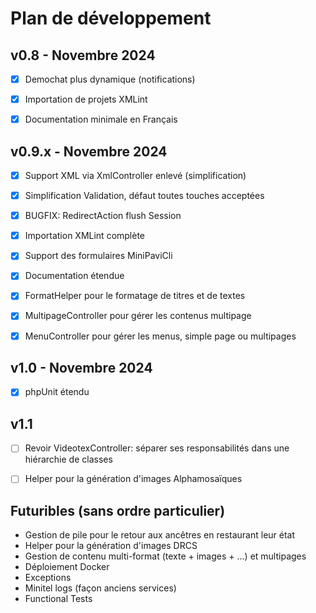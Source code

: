 # Plan de développement

## v0.8 - Novembre 2024
- [x] Demochat plus dynamique (notifications)
- [x] Importation de projets XMLint
- [x] Documentation minimale en Français


## v0.9.x - Novembre 2024
- [X] Support XML via XmlController enlevé (simplification)
- [X] Simplification Validation, défaut toutes touches acceptées
- [X] BUGFIX: RedirectAction flush Session
- [X] Importation XMLint complète
- [X] Support des formulaires MiniPaviCli
- [X] Documentation étendue
- [X] FormatHelper pour le formatage de titres et de textes
- [X] MultipageController pour gérer les contenus multipage
- [X] MenuController pour gérer les menus, simple page ou multipages


## v1.0 - Novembre 2024
- [X] phpUnit étendu


## v1.1
- [ ] Revoir VideotexController: séparer ses responsabilités dans une hiérarchie de classes
- [ ] Helper pour la génération d'images Alphamosaïques


## Futuribles (sans ordre particulier)
- Gestion de pile pour le retour aux ancêtres en restaurant leur état
- Helper pour la génération d'images DRCS
- Gestion de contenu multi-format (texte + images + ...) et multipages
- Déploiement Docker
- Exceptions
- Minitel logs (façon anciens services)
- Functional Tests
